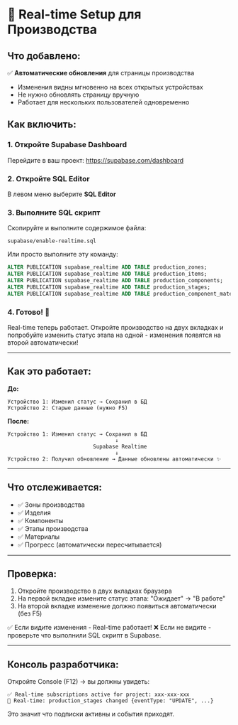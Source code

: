 # 🚀 Real-time Setup для Производства

## Что добавлено:

✅ **Автоматические обновления** для страницы производства
- Изменения видны мгновенно на всех открытых устройствах
- Не нужно обновлять страницу вручную
- Работает для нескольких пользователей одновременно

## Как включить:

### 1. Откройте Supabase Dashboard
Перейдите в ваш проект: https://supabase.com/dashboard

### 2. Откройте SQL Editor
В левом меню выберите **SQL Editor**

### 3. Выполните SQL скрипт
Скопируйте и выполните содержимое файла:
```
supabase/enable-realtime.sql
```

Или просто выполните эту команду:
```sql
ALTER PUBLICATION supabase_realtime ADD TABLE production_zones;
ALTER PUBLICATION supabase_realtime ADD TABLE production_items;
ALTER PUBLICATION supabase_realtime ADD TABLE production_components;
ALTER PUBLICATION supabase_realtime ADD TABLE production_stages;
ALTER PUBLICATION supabase_realtime ADD TABLE production_component_materials;
```

### 4. Готово! 🎉
Real-time теперь работает. Откройте производство на двух вкладках и попробуйте изменить статус этапа на одной - изменения появятся на второй автоматически!

---

## Как это работает:

**До:**
```
Устройство 1: Изменил статус → Сохранил в БД
Устройство 2: Старые данные (нужно F5)
```

**После:**
```
Устройство 1: Изменил статус → Сохранил в БД
                                  ↓
                           Supabase Realtime
                                  ↓
Устройство 2: Получил обновление → Данные обновлены автоматически ✨
```

---

## Что отслеживается:

- ✅ Зоны производства
- ✅ Изделия
- ✅ Компоненты
- ✅ Этапы производства
- ✅ Материалы
- ✅ Прогресс (автоматически пересчитывается)

---

## Проверка:

1. Откройте производство в двух вкладках браузера
2. На первой вкладке измените статус этапа: "Ожидает" → "В работе"
3. На второй вкладке изменение должно появиться автоматически (без F5)

✅ Если видите изменения - Real-time работает!
❌ Если не видите - проверьте что выполнили SQL скрипт в Supabase.

---

## Консоль разработчика:

Откройте Console (F12) → вы должны увидеть:
```
✅ Real-time subscriptions active for project: xxx-xxx-xxx
🔄 Real-time: production_stages changed {eventType: "UPDATE", ...}
```

Это значит что подписки активны и события приходят.

